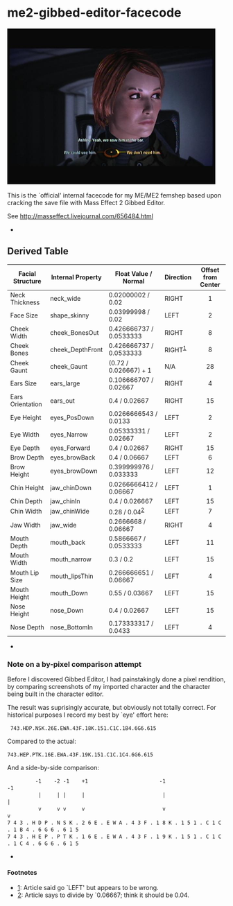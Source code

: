 # me2-gibbed-editor-facecode

<img alt="Cashmere Shepard" src="images/2008-11-26_154041.jpg" width="480px"/>

This is the \`official' internal facecode for my ME/ME2 femshep based
upon cracking the save file with Mass Effect 2 Gibbed Editor.

See http://masseffect.livejournal.com/656484.html

-
## Derived Table

Facial Structure | Internal Property | Float Value / Normal | Direction | Offset from Center
 --- | --- | --- | --- | :---:
Neck Thickness | neck_wide | 0.02000002 / 0.02 | RIGHT | 1
Face Size | shape_skinny | 0.03999998 / 0.02 | LEFT | 2
Cheek Width | cheek_BonesOut | 0.426666737 / 0.0533333 | RIGHT | 8
Cheek Bones | cheek_DepthFront | 0.426666737 / 0.0533333 | RIGHT<sup>[1](#footnote1)</sup> | 8
Cheek Gaunt | cheek_Gaunt | (0.72 / 0.026667) + 1 | N/A | 28
Ears Size | ears_large | 0.106666707 / 0.02667 | RIGHT | 4
Ears Orientation | ears_out | 0.4 / 0.02667 | RIGHT | 15
Eye Height | eyes_PosDown | 0.0266666543 / 0.0133 | LEFT | 2
Eye Width | eyes_Narrow | 0.05333331 / 0.02667 | LEFT | 2
Eye Depth | eyes_Forward | 0.4 / 0.02667 | RIGHT | 15
Brow Depth | eyes_browBack | 0.4 / 0.06667 | LEFT | 6
Brow Height | eyes_browDown | 0.399999976 / 0.033333 | LEFT | 12
Chin Height | jaw_chinDown | 0.0266666412 / 0.06667 | LEFT | 1
Chin Depth | jaw_chinIn | 0.4 / 0.026667 | LEFT | 15
Chin Width | jaw_chinWide | 0.28 / 0.04<sup>[2](#footnote2)</sup> | LEFT | 7
Jaw Width | jaw_wide | 0.2666668 / 0.06667 | RIGHT | 4
Mouth Depth | mouth_back | 0.5866667 / 0.0533333 | LEFT | 11
Mouth Width | mouth_narrow | 0.3 / 0.2 | LEFT | 15
Mouth Lip Size | mouth_lipsThin | 0.266666651 / 0.06667 | LEFT | 4
Mouth Height | mouth_Down | 0.55 / 0.03667 | LEFT | 15
Nose Height | nose_Down | 0.4 / 0.02667 | LEFT | 15
Nose Depth | nose_BottomIn | 0.173333317 / 0.0433 | LEFT | 4

-
### Note on a by-pixel comparison attempt

Before I discovered Gibbed Editor, I had painstakingly done a pixel
rendition, by comparing screenshots of my imported character and
the character being built in the character editor.

The result was suprisingly accurate, but obviously not totally
correct.  For historical purposes I record my best by \`eye' effort
here:

```
 743.HDP.NSK.26E.EWA.43F.18K.151.C1C.1B4.6G6.615
```

Compared to the actual:

```
743.HEP.PTK.16E.EWA.43F.19K.151.C1C.1C4.6G6.615
```


And a side-by-side comparison:

```
         -1    -2 -1    +1                       -1                      -1
          |     | |     |                         |                       |
          v     v v     v                         v                       v
7 4 3 . H D P . N S K . 2 6 E . E W A . 4 3 F . 1 8 K . 1 5 1 . C 1 C . 1 B 4 . 6 G 6 . 6 1 5 
7 4 3 . H E P . P T K . 1 6 E . E W A . 4 3 F . 1 9 K . 1 5 1 . C 1 C . 1 C 4 . 6 G 6 . 6 1 5 
```

-
#### Footnotes

- <a name="footnote1">[1](#derived-table)</a>: Article said go \`LEFT' but appears to be wrong.
- <a name="footnote2">[2](#derived-table)</a>: Article says to divide by \`0.06667; think it should be 0.04.

